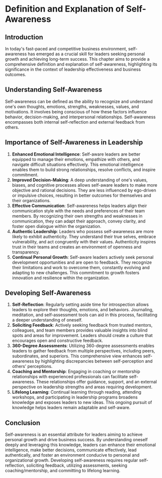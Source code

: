 Definition and Explanation of Self-Awareness
=======================================================

Introduction
------------

In today's fast-paced and competitive business environment, self-awareness has emerged as a crucial skill for leaders seeking personal growth and achieving long-term success. This chapter aims to provide a comprehensive definition and explanation of self-awareness, highlighting its significance in the context of leadership effectiveness and business outcomes.

Understanding Self-Awareness
----------------------------

Self-awareness can be defined as the ability to recognize and understand one's own thoughts, emotions, strengths, weaknesses, values, and motivations. It involves being conscious of how these factors influence behavior, decision-making, and interpersonal relationships. Self-awareness encompasses both internal self-reflection and external feedback from others.

Importance of Self-Awareness in Leadership
------------------------------------------

1. **Enhanced Emotional Intelligence**: Self-aware leaders are better equipped to manage their emotions, empathize with others, and navigate difficult situations effectively. This emotional intelligence enables them to build strong relationships, resolve conflicts, and inspire commitment.
2. **Improved Decision-Making**: A deep understanding of one's values, biases, and cognitive processes allows self-aware leaders to make more objective and rational decisions. They are less influenced by ego-driven or impulsive choices, resulting in better outcomes for themselves and their organizations.
3. **Effective Communication**: Self-awareness helps leaders align their communication style with the needs and preferences of their team members. By recognizing their own strengths and weaknesses in communication, they can adapt their approach, convey clarity, and foster open dialogue within the organization.
4. **Authentic Leadership**: Leaders who possess self-awareness are more likely to exhibit authenticity. They understand their true selves, embrace vulnerability, and act congruently with their values. Authenticity inspires trust in their teams and creates an environment of openness and transparency.
5. **Continual Personal Growth**: Self-aware leaders actively seek personal development opportunities and are open to feedback. They recognize their limitations and work to overcome them, constantly evolving and adapting to new challenges. This commitment to growth fosters innovation and resilience within the organization.

Developing Self-Awareness
-------------------------

1. **Self-Reflection**: Regularly setting aside time for introspection allows leaders to explore their thoughts, emotions, and behaviors. Journaling, meditation, and self-assessment tools can aid in this process, facilitating a deeper understanding of oneself.
2. **Soliciting Feedback**: Actively seeking feedback from trusted mentors, colleagues, and team members provides valuable insights into blind spots and areas for improvement. Leaders should create a culture that encourages open and constructive feedback.
3. **360-Degree Assessments**: Utilizing 360-degree assessments enables leaders to gather feedback from multiple perspectives, including peers, subordinates, and superiors. This comprehensive view enhances self-awareness by highlighting discrepancies between self-perception and others' perceptions.
4. **Coaching and Mentorship**: Engaging in coaching or mentorship relationships with experienced professionals can facilitate self-awareness. These relationships offer guidance, support, and an external perspective on leadership strengths and areas requiring development.
5. **Lifelong Learning**: Continual learning through reading, attending workshops, and participating in leadership programs broadens knowledge and exposes leaders to new ideas. This ongoing pursuit of knowledge helps leaders remain adaptable and self-aware.

Conclusion
----------

Self-awareness is an essential attribute for leaders aiming to achieve personal growth and drive business success. By understanding oneself deeply and leveraging this knowledge, leaders can enhance their emotional intelligence, make better decisions, communicate effectively, lead authentically, and foster an environment conducive to personal and organizational growth. Developing self-awareness requires regular self-reflection, soliciting feedback, utilizing assessments, seeking coaching/mentorship, and committing to lifelong learning.
